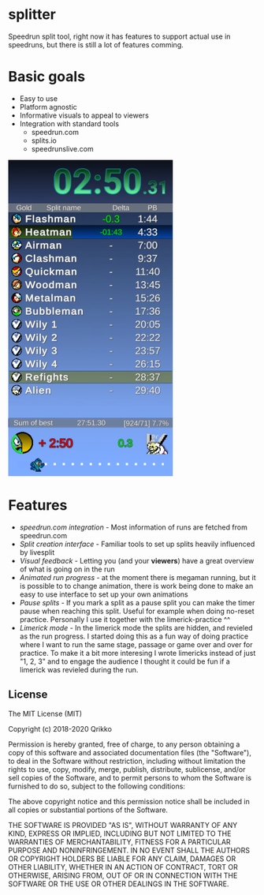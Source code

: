 # splitter
Speedrun split tool, right now it has features to support actual use in speedruns, but there is still a lot of features comming.
    
# Basic goals
- Easy to use
- Platform agnostic
- Informative visuals to appeal to viewers
- Integration with standard tools
  - speedrun.com
  - splits.io
  - speedrunslive.com

<p>
  <img src="https://raw.githubusercontent.com/qrikko/splitter/master/promo/preview-mockup.png" alt="Mockup"/>
</p>

# Features
- *speedrun.com integration* - Most information of runs are fetched from speedrun.com
- *Split creation interface* - Familiar tools to set up splits heavily influenced by livesplit
- *Visual feedback* - Letting you (and your **viewers**) have a great overview of what is going on in the run
- *Animated run progress* - at the moment there is megaman running, but it is possible to to change animation, there is work being done to make an easy to use interface to set up your own animations
- *Pause splits* - If you mark a split as a pause split you can make the timer pause when reaching this split. Useful for example when doing no-reset practice. Personally I use it together with the limerick-practice ^^
- *Limerick mode* - In the limerick mode the splits are hidden, and revieled as the run progress. I started doing this as a fun way of doing practice where I want to run the same stage, passage or game over and over for practice. To make it a bit more interesing I wrote limericks instead of just "1, 2, 3" and to engage the audience I thought it could be fun if a limerick was revieled during the run.

## License

The MIT License (MIT)

Copyright (c) 2018-2020 Qrikko

Permission is hereby granted, free of charge, to any person obtaining a copy
of this software and associated documentation files (the "Software"), to deal
in the Software without restriction, including without limitation the rights
to use, copy, modify, merge, publish, distribute, sublicense, and/or sell
copies of the Software, and to permit persons to whom the Software is
furnished to do so, subject to the following conditions:

The above copyright notice and this permission notice shall be included in all
copies or substantial portions of the Software.

THE SOFTWARE IS PROVIDED "AS IS", WITHOUT WARRANTY OF ANY KIND, EXPRESS OR
IMPLIED, INCLUDING BUT NOT LIMITED TO THE WARRANTIES OF MERCHANTABILITY,
FITNESS FOR A PARTICULAR PURPOSE AND NONINFRINGEMENT. IN NO EVENT SHALL THE
AUTHORS OR COPYRIGHT HOLDERS BE LIABLE FOR ANY CLAIM, DAMAGES OR OTHER
LIABILITY, WHETHER IN AN ACTION OF CONTRACT, TORT OR OTHERWISE, ARISING FROM,
OUT OF OR IN CONNECTION WITH THE SOFTWARE OR THE USE OR OTHER DEALINGS IN THE
SOFTWARE.
